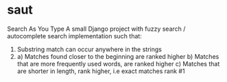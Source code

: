 # saut
Search As You Type
A small Django project with fuzzy search / autocomplete search implementation such that:
  1. Substring match can occur anywhere in the strings
  2. a) Matches found closer to the beginning are ranked higher
     b) Matches that are more frequently used words, are ranked higher
     c) Matches that are shorter in length, rank higher, i.e exact matches rank #1
